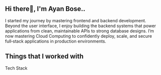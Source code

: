 ## Hi there👋, I'm Ayan Bose..

I started my journey by mastering frontend and backend development. Beyond the user interface, I enjoy building the backend systems that power applications from clean, maintainable APIs to strong database designs. I’m now mastering Cloud Computing to confidently deploy, scale, and secure full‑stack applications in production environments.

## Things that I worked with

Tech Stack

<!--
**ayanbose-dev/ayanbose-dev** is a ✨ _special_ ✨ repository because its `README.md` (this file) appears on your GitHub profile.

Here are some ideas to get you started:

- 🔭 I’m currently working on ...
- 🌱 I’m currently learning ...
- 👯 I’m looking to collaborate on ...
- 🤔 I’m looking for help with ...
- 💬 Ask me about ...
- 📫 How to reach me: ...
- 😄 Pronouns: ...
- ⚡ Fun fact: ...
-->

